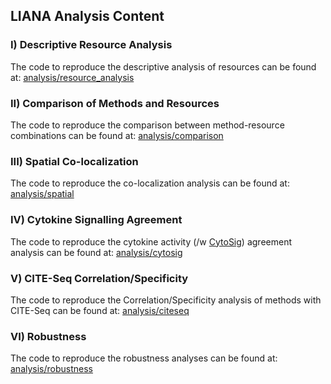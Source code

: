 ## LIANA Analysis Content

### I) Descriptive Resource Analysis
The code to reproduce the descriptive analysis of resources can be found at:
[analysis/resource_analysis](https://github.com/saezlab/ligrec_decouple/tree/main/analysis/comparison)

### II) Comparison of Methods and Resources
The code to reproduce the comparison between method-resource combinations can be found at:
[analysis/comparison](https://github.com/saezlab/ligrec_decouple/tree/main/analysis/comparison)

### III) Spatial Co-localization
The code to reproduce the co-localization analysis can be found at:
[analysis/spatial](https://github.com/saezlab/ligrec_decouple/tree/main/analysis/spatial)

### IV) Cytokine Signalling Agreement
The code to reproduce the cytokine activity (/w [CytoSig]()) agreement analysis can be found at:
[analysis/cytosig](https://github.com/saezlab/ligrec_decouple/tree/main/analysis/cytosig)

### V) CITE-Seq Correlation/Specificity
The code to reproduce the Correlation/Specificity analysis of methods with CITE-Seq can be found at:
[analysis/citeseq](https://github.com/saezlab/ligrec_decouple/tree/main/analysis/CITE-Seq)

### VI) Robustness
The code to reproduce the robustness analyses can be found at:
[analysis/robustness](https://github.com/saezlab/ligrec_decouple/tree/main/analysis/robustness)
